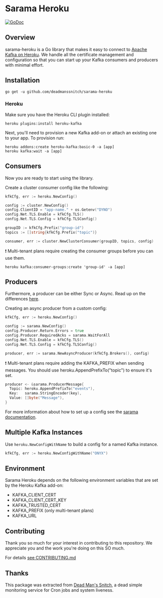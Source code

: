 # Sarama Heroku

[![GoDoc](https://godoc.org/github.com/deadmanssnitch/sarama-heroku?status.svg)](http://godoc.org/github.com/deadmanssnitch/sarama-heroku)

## Overview

sarama-heroku is a Go library that makes it easy to connect to [Apache Kafka on
Heroku](https://www.heroku.com/kafka).  We handle all the certificate
management and configuration so that you can start up your Kafka consumers and
producers with minimal effort.

## Installation

```console
go get -u github.com/deadmanssnitch/sarama-heroku
```

### Heroku

Make sure you have the Heroku CLI plugin installed:
```console
heroku plugins:install heroku-kafka
```

Next, you'll need to provision a new Kafka add-on or attach an existing one to
your app. To provision run:
```console
heroku addons:create heroku-kafka:basic-0 -a [app]
heroku kafka:wait -a [app]
```

## Consumers

Now you are ready to start using the library.

Create a cluster consumer config like the following:

```go
kfkCfg, err := heroku.NewConfig()

config := cluster.NewConfig()
config.ClientID = "app-name." + os.Getenv("DYNO")
config.Net.TLS.Enable = kfkCfg.TLS()
config.Net.TLS.Config = kfkCfg.TLSConfig()

groupID := kfkCfg.Prefix("group-id")
topics := []string{kfkCfg.Prefix("topic")}

consumer, err := cluster.NewClusterConsumer(groupID, topics, config)
```

:heavy_exclamation_mark: Multi-tenant plans require creating the consumer
groups before you can use them.
```console
heroku kafka:consumer-groups:create 'group-id' -a [app]
```

## Producers

Furthermore, a producer can be either Sync or Async. Read up on the differences
[here](https://godoc.org/github.com/Shopify/sarama).

Creating an async producer from a custom config:

```go
kfkCfg, err := heroku.NewConfig()

config := sarama.NewConfig()
config.Producer.Return.Errors = true
config.Producer.RequiredAcks = sarama.WaitForAll
config.Net.TLS.Enable = kfkCfg.TLS()
config.Net.TLS.Config = kfkCfg.TLSConfig()

producer, err := sarama.NewAsyncProducer(kfkCfg.Brokers(), config)
```

:heavy_exclamation_mark: Multi-tenant plans require adding the KAFKA_PREFIX
when sending messages. You should use heroku.AppendPrefixTo("topic") to ensure
it's set.

```go
producer <- &sarama.ProducerMessage{
  Topic: heroku.AppendPrefixTo("events"),
  Key:   sarama.StringEncoder(key),
  Value: []byte("Message"),
}
```
For more information about how to set up a config see the
[sarama documentation](http://godoc.org/github.com/Shopify/sarama#Config).

## Multiple Kafka Instances

Use `heroku.NewConfigWithName` to build a config for a named Kafka instance.

```go
kfkCfg, err := heroku.NewConfigWithName("ONYX")
```

## Environment

Sarama Heroku depends on the following environment variables that are set by
the Heroku Kafka add-on:

  - KAFKA\_CLIENT\_CERT
  - KAFKA\_CLIENT\_CERT\_KEY
  - KAFKA\_TRUSTED\_CERT
  - KAFKA\_PREFIX (only multi-tenant plans)
  - KAFKA\_URL

## Contributing

Thank you so much for your interest in contributing to this repository. We
appreciate you and the work you're doing on this SO much.

For details [see CONTRIBUTING.md](CONTRIBUTING.md)

## Thanks

This package was extracted from [Dead Man's Snitch](https://deadmanssnitch.com),
a dead simple monitoring service for Cron jobs and system liveness.
